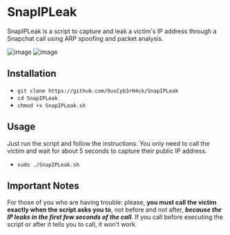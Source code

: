 # SnapIPLeak
SnapIPLeak is a script to capture and leak a victim's IP address through a Snapchat call using ARP spoofing and packet analysis.

![image](https://github.com/user-attachments/assets/8e60e698-a83f-4d59-9fd5-4816454e1124)
![image](https://github.com/user-attachments/assets/19030136-aee4-49af-9dea-d3fe88b6bf9b)

## Installation
- `git clone https://github.com/OusCyb3rH4ck/SnapIPLeak`
- `cd SnapIPLeak`
- `chmod +x SnapIPLeak.sh`

## Usage
Just run the script and follow the instructions. You only need to call the victim and wait for about 5 seconds to capture their public IP address.
- `sudo ./SnapIPLeak.sh`

## Important Notes
For those of you who are having trouble: please, **you must call the victim exactly when the script asks you to**, not before and not after, **_because the IP leaks in the first few seconds of the call_**. If you call before executing the script or after it tells you to call, it won’t work.
